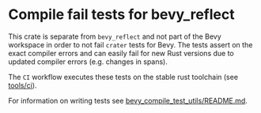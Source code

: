# Compile fail tests for bevy_reflect

This crate is separate from `bevy_reflect` and not part of the Bevy workspace in order to not fail `crater` tests for
Bevy.
The tests assert on the exact compiler errors and can easily fail for new Rust versions due to updated compiler errors (e.g. changes in spans).

The `CI` workflow executes these tests on the stable rust toolchain (see [tools/ci](../../tools/ci/src/main.rs)).

For information on writing tests see [bevy_compile_test_utils/README.md](../bevy_compile_test_utils/README.md).
